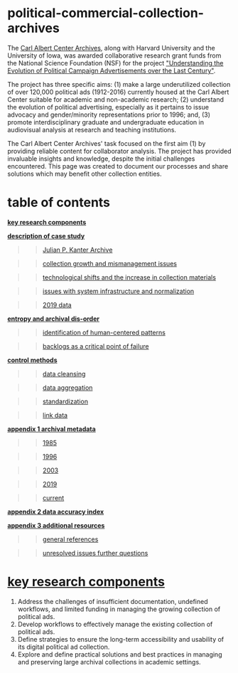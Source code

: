 # political-commercial-collection-archives


The [Carl Albert Center Archives](https://www.ou.edu/carlalbertcenter/congressional-collection), along with Harvard University and the University of Iowa, was awarded collaborative research grant funds from the National Science Foundation (NSF) for the project ["Understanding the Evolution of Political Campaign Advertisements over the Last Century"](https://s-lib024.lib.uiowa.edu/campaignvids/people.html).

The project has three specific aims: (1) make a large underutilized collection of  over 120,000 political ads (1912-2016) currently housed at the Carl Albert Center suitable for academic and non-academic research; (2) understand the evolution of political advertising, especially as it pertains to issue advocacy and gender/minority representations prior to 1996; and, (3) promote interdisciplinary graduate and undergraduate education in audiovisual analysis at research and teaching institutions. ​

The Carl Albert Center Archives' task focused on the first aim (1) by providing reliable content for collaborator analysis. The project has provided invaluable insights and knowledge, despite the initial challenges encountered. This page was created to document our processes and share solutions which may benefit other collection entities. 

# table of contents

[**key research components**](key-research-components)

[**description of case study**](description-of-case-study)

>> [Julian P. Kanter Archive](https://github.com/prys0000/political-commercial-collection-archives/blob/main/documentation/case-study.md)

>> [collection growth and mismanagement issues](#collection-growth-and-mismanagement-issues)

>> [technological shifts and the increase in collection materials](#technological-shifts-and-increase-in-collection-materials)

>> [issues with system infrastructure and normalization](#issues-with-system-infrastructure-and-normalization)

>> [2019 data](#2019-data)


[**entropy and archival dis-order**](entropy-and-archival-disorder)

>> [identification of human-centered patterns](#identification-of-human-centered-patterns)

>> [backlogs as a critical point of failure](#backlogs-as-a-critical-point-of-failure)

[**control methods**](control-methods)

>> [data cleansing](#data-cleansing)

>> [data aggregation](#data-aggregation)

>> [standardization](#standardization)

>> [link data](#link-data)

[**appendix 1  archival metadata**](appendix-1)

>> [1985](#appendix-1-archival-metadata-1985)

>> [1996](#appendix-1-archival-metadata-1996)

>> [2003](#appendix-1-archival-metadata-2003)

>> [2019](#appendix-1-archival-metadata-2019)

>> [current](#appendix-1-archival-metdata-current)

[**appendix 2 data accuracy index**](appendix-2)

[**appendix 3 additional resources**](appendix-3)

>> [general references](#general-references)

>> [unresolved issues further questions](#unresolved-issues-further-questions)



#

# [**key research components**](key-research-components)

1. Address the challenges of insufficient documentation, undefined workflows, and limited funding in managing the growing collection of political ads.
2. Develop workflows to effectively manage the existing collection of political ads.
3. Define strategies to ensure the long-term accessibility and usability of its digital political ad collection.
4. Explore and define practical solutions and best practices in managing and preserving large archival collections in academic settings.

